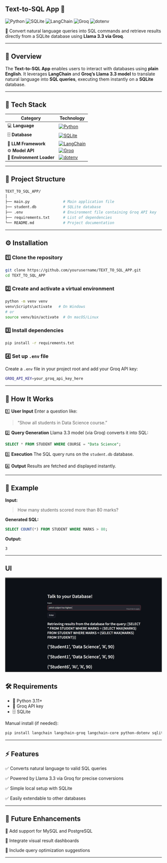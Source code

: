 ## Text-to-SQL App 🧠 

  <img src="https://img.shields.io/badge/Python-3.11+-blue.svg" alt="Python"/> <img src="https://img.shields.io/badge/SQLite-3-lightgrey.svg" alt="SQLite"/> <img src="https://img.shields.io/badge/LangChain-Framework-green.svg" alt="LangChain"/> <img src="https://img.shields.io/badge/Groq-LLM-orange.svg" alt="Groq"/> <img src="https://img.shields.io/badge/dotenv-Environment%20Variables-blue.svg" alt="dotenv"/>

🧩 Convert natural language queries into SQL commands and retrieve results directly from a SQLite database using **Llama 3.3 via Groq**.

---

## 🚀 Overview

The **Text-to-SQL App** enables users to interact with databases using **plain English**.
It leverages **LangChain** and **Groq’s Llama 3.3 model** to translate natural language into **SQL queries**, executing them instantly on a **SQLite** database.

---

## 🧩 Tech Stack

| Category                  | Technology                                                                                                                 |
| ------------------------- | -------------------------------------------------------------------------------------------------------------------------- |
| 💻 **Language**           | [![Python](https://img.shields.io/badge/Python-3.11+-blue.svg)](https://www.python.org/)                                   |
| 🗄️ **Database**          | [![SQLite](https://img.shields.io/badge/SQLite-3-lightgrey.svg)](https://www.sqlite.org/)                                  |
| 🧠 **LLM Framework**      | [![LangChain](https://img.shields.io/badge/LangChain-Framework-green.svg)](https://www.langchain.com/)                     |
| ⚙️ **Model API**          | [![Groq](https://img.shields.io/badge/Groq-LLM-orange.svg)](https://groq.com/)                                             |
| 🌱 **Environment Loader** | [![dotenv](https://img.shields.io/badge/dotenv-Environment%20Variables-blue.svg)](https://pypi.org/project/python-dotenv/) |

---

## 📁 Project Structure

```bash
TEXT_TO_SQL_APP/
│
├── main.py               # Main application file
├── student.db            # SQLite database
├── .env                  # Environment file containing Groq API key
├── requirements.txt      # List of dependencies
└── README.md             # Project documentation
```

---

## ⚙️ Installation

### 1️⃣ Clone the repository

```bash
git clone https://github.com/yourusername/TEXT_TO_SQL_APP.git
cd TEXT_TO_SQL_APP
```

### 2️⃣ Create and activate a virtual environment

```bash
python -m venv venv
venv\Scripts\activate   # On Windows
# or
source venv/bin/activate  # On macOS/Linux
```

### 3️⃣ Install dependencies

```bash
pip install -r requirements.txt
```

### 4️⃣ Set up `.env` file

Create a `.env` file in your project root and add your Groq API key:

```bash
GROQ_API_KEY=your_groq_api_key_here
```

---

## 🧠 How It Works

1️⃣ **User Input**
Enter a question like:

> “Show all students in Data Science course.”

2️⃣ **Query Generation**
Llama 3.3 model (via Groq) converts it into SQL:

```sql
SELECT * FROM STUDENT WHERE COURSE = "Data Science";
```

3️⃣ **Execution**
The SQL query runs on the `student.db` database.

4️⃣ **Output**
Results are fetched and displayed instantly.

---

## 🧪 Example

**Input:**

> How many students scored more than 80 marks?

**Generated SQL:**

```sql
SELECT COUNT(*) FROM STUDENT WHERE MARKS > 80;
```

**Output:**

```
3
```

---
## UI
![App Ui=I](1.png)

## 🛠️ Requirements

* 🐍 Python 3.11+
* 🔑 Groq API key
* 🗄️ SQLite

Manual install (if needed):

```bash
pip install langchain langchain-groq langchain-core python-dotenv sqlite3
```

---

## ⚡ Features

✅ Converts natural language to valid SQL queries

✅ Powered by Llama 3.3 via Groq for precise conversions

✅ Simple local setup with SQLite

✅ Easily extendable to other databases

---

## 🧰 Future Enhancements

🚧 Add support for MySQL and PostgreSQL

🤖 Integrate visual result dashboards

🧮 Include query optimization suggestions

---




